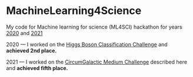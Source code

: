 # MachineLearning4Science

My code for Machine learning for science (ML4SCI) hackathon for years [2020](https://ml4sci.org/activities/hackathon2020.html) and [2021](https://github.com/ML4SCI/ML4SCIHackathon)

2020 — I worked on the [Higgs Boson Classification Challenge](https://github.com/ML4SCI/ML4SCIHackathon/tree/main/HiggsBosonClassificationChallenge)  and **achieved 2nd place.** 

2021 — I worked on the [CircumGalactic Medium Challenge](https://github.com/ML4SCI/ML4SCIHackathon/tree/main/CircumgalacticMediumChallenge) described here and **achieved fifth place.**
